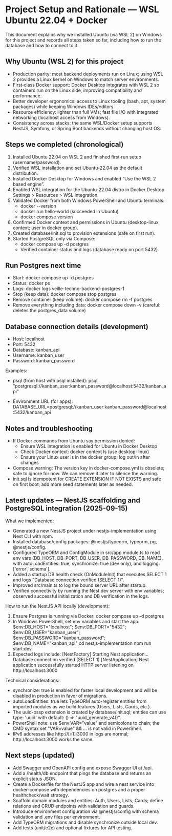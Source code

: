 # Project Setup and Rationale — WSL Ubuntu 22.04 + Docker

This document explains why we installed Ubuntu (via WSL 2) on Windows for this project and records all steps taken so far, including how to run the database and how to connect to it.

## Why Ubuntu (WSL 2) for this project

- Production parity: most backend deployments run on Linux; using WSL 2 provides a Linux kernel on Windows to match server environments.
- First‑class Docker support: Docker Desktop integrates with WSL 2 so containers run on the Linux side, improving compatibility and performance.
- Better developer ergonomics: access to Linux tooling (bash, apt, system packages) while keeping Windows IDEs/editors.
- Resource efficiency: lighter than full VMs; fast file I/O with integrated networking (localhost access from Windows).
- Consistency across stacks: the same WSL/Docker setup supports NestJS, Symfony, or Spring Boot backends without changing host OS.

## Steps we completed (chronological)

1. Installed Ubuntu 22.04 on WSL 2 and finished first‑run setup (username/password).
2. Verified WSL installation and set Ubuntu-22.04 as the default distribution.
3. Installed Docker Desktop for Windows and enabled “Use the WSL 2 based engine”.
4. Enabled WSL integration for the Ubuntu-22.04 distro in Docker Desktop Settings > Resources > WSL Integration.
5. Validated Docker from both Windows PowerShell and Ubuntu terminals:
   - docker --version
   - docker run hello-world (succeeded in Ubuntu)
   - docker compose version
6. Confirmed Docker context and permissions in Ubuntu (desktop-linux context; user in docker group).
7. Created database/init.sql to provision extensions (safe on first run).
8. Started PostgreSQL only via Compose:
   - docker compose up -d postgres
   - Verified container status and logs (database ready on port 5432).

## Run Postgres next time

- Start: docker compose up -d postgres
- Status: docker ps
- Logs: docker logs veille-techno-backend-postgres-1
- Stop (keep data): docker compose stop postgres
- Remove container (keep volume): docker compose rm -f postgres
- Remove everything including data: docker compose down -v (careful: deletes the postgres_data volume)

## Database connection details (development)

- Host: localhost
- Port: 5432
- Database: kanban_api
- Username: kanban_user
- Password: kanban_password

Examples:

- psql (from host with psql installed):
  psql "postgresql://kanban_user:kanban_password@localhost:5432/kanban_api"

- Environment URL (for apps):
  DATABASE_URL=postgresql://kanban_user:kanban_password@localhost:5432/kanban_api

## Notes and troubleshooting

- If Docker commands from Ubuntu say permission denied:
  - Ensure WSL integration is enabled for Ubuntu in Docker Desktop
  - Check Docker context: docker context ls (use desktop-linux)
  - Ensure your Linux user is in the docker group; log out/in after changes
- Compose warning: The version key in docker-compose.yml is obsolete; safe to ignore for now. We can remove it later to silence the warning.
- init.sql is idempotent for CREATE EXTENSION IF NOT EXISTS and safe on first boot; add more seed statements later as needed.

## Latest updates — NestJS scaffolding and PostgreSQL integration (2025-09-15)

What we implemented:
- Generated a new NestJS project under nestjs-implementation using Nest CLI with npm.
- Installed database/config packages: @nestjs/typeorm, typeorm, pg, @nestjs/config.
- Configured TypeORM and ConfigModule in src/app.module.ts to read env vars (DB_HOST, DB_PORT, DB_USER, DB_PASSWORD, DB_NAME), with autoLoadEntities: true, synchronize: true (dev only), and logging: ['error','schema'].
- Added a startup DB health check (OnModuleInit) that executes SELECT 1 and logs "Database connection verified (SELECT 1)".
- Improved src/main.ts to log the bound server URL after startup.
- Verified connectivity by running the Nest dev server with env variables; observed successful initialization and DB verification in the logs.

How to run the NestJS API locally (development):
1) Ensure Postgres is running via Docker: docker compose up -d postgres
2) In Windows PowerShell, set env variables and start the app:
   $env:DB_HOST="localhost"; $env:DB_PORT="5432"; $env:DB_USER="kanban_user"; $env:DB_PASSWORD="kanban_password"; $env:DB_NAME="kanban_api"
   cd nestjs-implementation
   npm run start:dev
3) Expected logs include:
   [NestFactory] Starting Nest application...
   Database connection verified (SELECT 1)
   [NestApplication] Nest application successfully started
   HTTP server listening on http://localhost:3000

Technical considerations:
- synchronize: true is enabled for faster local development and will be disabled in production in favor of migrations.
- autoLoadEntities: true lets TypeORM auto-register entities from imported modules as we build features (Users, Lists, Cards, etc.).
- The uuid-ossp extension is created by database/init.sql; entities can use type: 'uuid' with default: () => "uuid_generate_v4()".
- PowerShell note: use $env:VAR="value" and semicolons to chain; the CMD syntax set "VAR=value" && ... is not valid in PowerShell.
- IPv6 addresses like http://[::1]:3000 in logs are normal; http://localhost:3000 works the same.

## Next steps (updated)

- Add Swagger and OpenAPI config and expose Swagger UI at /api.
- Add a /health/db endpoint that pings the database and returns an explicit status JSON.
- Create a Dockerfile for the NestJS app and wire a nest service into docker-compose with dependencies on postgres and a proper healthcheck/wait strategy.
- Scaffold domain modules and entities: Auth, Users, Lists, Cards; define relations and CRUD endpoints with validation and guards.
- Introduce environment configuration via @nestjs/config with schema validation and .env files per environment.
- Add TypeORM migrations and disable synchronize outside local dev.
- Add tests (unit/e2e) and optional fixtures for API testing.